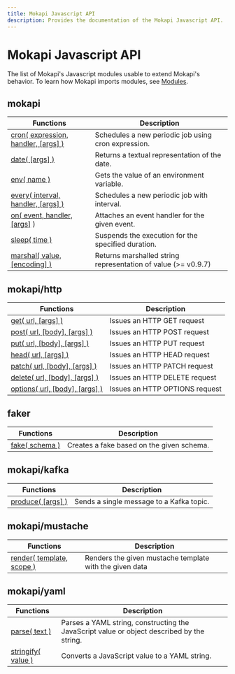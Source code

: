 ```yaml
---
title: Mokapi Javascript API
description: Provides the documentation of the Mokapi Javascript API.
---
```

# Mokapi Javascript API

The list of Mokapi's Javascript modules usable to extend Mokapi's behavior.
To learn how Mokapi imports modules, see [Modules](/docs/javascript-api/modules.md).

## mokapi

| Functions                                                                    | Description                                                   |
|------------------------------------------------------------------------------|---------------------------------------------------------------|
| [cron( expression, handler, \[args\] )](/docs/javascript-api/mokapi/cron.md) | Schedules a new periodic job using cron expression.           |
| [date( \[args\] )](/docs/javascript-api/mokapi/date.md)                      | Returns a textual representation of the date.                 |
| [env( name )](/docs/javascript-api/mokapi/env.md)                            | Gets the value of an environment variable.                    |
| [every( interval, handler, \[args\] )](/docs/javascript-api/mokapi/every.md) | Schedules a new periodic job with interval.                   |
| [on( event, handler, \[args\]](/docs/javascript-api/mokapi/on.md) )          | Attaches an event handler for the given event.                |
| [sleep( time )](/docs/javascript-api/mokapi/sleep.md)                        | Suspends the execution for the specified duration.            |
| [marshal( value, \[encoding\] )](/docs/javascript-api/mokapi/marshal.md)     | Returns marshalled string representation of value (>= v0.9.7) |

## mokapi/http

| Functions                                                                         | Description                    |
|-----------------------------------------------------------------------------------|--------------------------------|
| [get( url, \[args\] )](/docs/javascript-api/mokapi-http/get.md)                   | Issues an HTTP GET request     |
| [post( url, \[body\], \[args\] )](/docs/javascript-api/mokapi-http/post.md)       | Issues an HTTP POST request    |
| [put( url, \[body\], \[args\] )](/docs/javascript-api/mokapi-http/put.md)         | Issues an HTTP PUT request     |
| [head( url, \[args\] )](/docs/javascript-api/mokapi-http/head.md)                 | Issues an HTTP HEAD request    |
| [patch( url, \[body\], \[args\] )](/docs/javascript-api/mokapi-http/patch.md)     | Issues an HTTP PATCH request   |
| [delete( url, \[body\], \[args\] )](/docs/javascript-api/mokapi-http/delete.md)   | Issues an HTTP DELETE request  |
| [options( url, \[body\], \[args\] )](/docs/javascript-api/mokapi-http/options.md) | Issues an HTTP OPTIONS request |

## faker

| Functions                                                   | Description                                |
|-------------------------------------------------------------|--------------------------------------------|
| [fake( schema )](/docs/javascript-api/mokapi-faker/fake.md) | Creates a fake based on the given schema.  |

## mokapi/kafka

| Functions                                                           | Description                               |
|---------------------------------------------------------------------|-------------------------------------------|
| [produce( \[args\] )](/docs/javascript-api/mokapi-kafka/produce.md) | Sends a single message to a Kafka topic.  |

## mokapi/mustache

| Functions                                                                   | Description                                              |
|-----------------------------------------------------------------------------|----------------------------------------------------------|
| [render( template, scope )](/docs/javascript-api/mokapi-mustache/render.md) | Renders the given mustache template with the given data  |

## mokapi/yaml

| Functions                                                           | Description                                                                                |
|---------------------------------------------------------------------|--------------------------------------------------------------------------------------------|
| [parse( text )](/docs/javascript-api/mokapi-yaml/parse.md)          | Parses a YAML string, constructing the JavaScript value or object described by the string. |
| [stringify( value )](/docs/javascript-api/mokapi-yaml/stringify.md) | Converts a JavaScript value to a YAML string.                                              |




